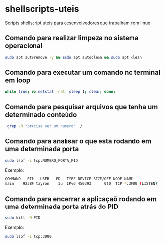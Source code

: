 # shellscripts-uteis
Scripts shellscript uteis para desenvolvedores que trabalham com linux

## Comando para realizar limpeza no sistema operacional
```sh
sudo apt autoremove -y && sudo apt autoclean && sudo apt clean
```
## Comando para executar um comando no terminal em loop
```sh
while true; do netstat -nat; sleep 1; clear; done;
```

## Comando para pesquisar arquivos que tenha um determinado conteúdo
```sh
 grep -R "precisa ser um numero" ./
 ```

 ## Comando para analisar o que está rodando em uma determinada porta
 ```sh
 sudo lsof -i tcp:NUMERO_PORTA_PID
 ```
 
 Exemplo:
 ```sh
 COMMAND   PID   USER   FD   TYPE DEVICE SIZE/OFF NODE NAME
 main    92389 tayron    3u  IPv6 450393      0t0  TCP *:3000 (LISTEN)
 ```

 ## Comando para encerrar a aplicaçaõ rodando em uma determinada porta atrás do PID
 ```sh
sudo kill -9 PID 
 ```

 Exemplo:
 ```sh
 sudo lsof -i tcp:3000
 ```